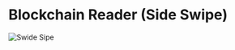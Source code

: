 # Blockchain Reader (Side Swipe)

![Swide Sipe](https://static.wikia.nocookie.net/michaelbaystransformers/images/1/1d/Sideswipe.jpg/revision/latest?cb=20140707070605)
